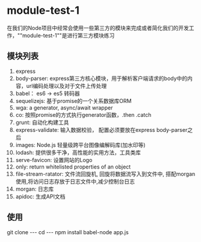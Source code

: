 # module-test-1

在我们的Node项目中经常会使用一些第三方的模块来完成或者简化我们的开发工作，""module-test-1""是进行第三方模块练习

## 模块列表

1. express
2. body-parser: express第三方核心模块，用于解析客户端请求的body中的内容，url编码处理以及对于文件上传处理
3. babel： es6 -> es5 转码器
4. sequelizejs: 基于promise的一个关系数据库ORM
5. wga: a generator, async/await wrapper
6. co:  按照promise的方式执行generator函数，.then .catch
7. grunt: 自动化构建工具
8. express-validate: 输入数据校验， 配置必须要放在express body-parser之后
9. images: Node.js 轻量级跨平台图像编解码库(加水印等)
10. lodash: 提供很多干净，高性能的实用方法，工具类库
11. serve-favicon: 设置网站的Logo
12. only: return whitelisted properties of an object
13. file-stream-ratator: 文件流回旋机, 回旋将数据流写入到文件中, 搭配morgan使用,将访问日志存放于日志文件中,减少控制台日志
14. morgan: 日志库
15. apidoc: 生成API文档


## 使用

git clone ---
cd ---
npm install
babel-node app.js




